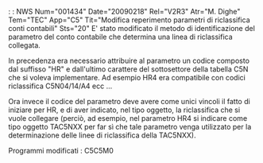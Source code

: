  :  : NWS Num="001434" Date="20090218" Rel="V2R3" Atr="M. Dighe" Tem="TEC" App="C5" Tit="Modifica reperimento parametri di riclassifica conti contabili" Sts="20"
E' stato modificato il metodo di identificazione del parametro del conto contabile che determina una linea di riclassifica collegata.

In precedenza era necessario attribuire al parametro un codice composto dal suffisso "HR" e dall'ultimo carattere del sottosettore della tabella C5N che si voleva implementare.
Ad esempio HR4 era compatibile con codici riclassifica C5N04/14/A4 ecc ...

Ora invece il codice del parametro deve avere come unici vincoli il fatto di iniziare per HR, e di
aver indicato, nel tipo oggetto, la riclassifica che si vuole collegare (perciò, ad esempio, nel parametro HR4 si indicare come tipo oggetto TAC5NXX per far sì che tale parametro venga utilizzato
per la determinazione delle linee di riclassifica della TAC5NXX).

Programmi modificati : 
C5C5M0

